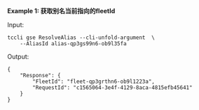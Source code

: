 **Example 1: 获取别名当前指向的fleetId**



Input: 

```
tccli gse ResolveAlias --cli-unfold-argument  \
    --AliasId alias-qp3gs99n6-ob9l35fa
```

Output: 
```
{
    "Response": {
        "FleetId": "fleet-qp3grthn6-ob9l1223a",
        "RequestId": "c1565064-3e4f-4129-8aca-4815efb45641"
    }
}
```

